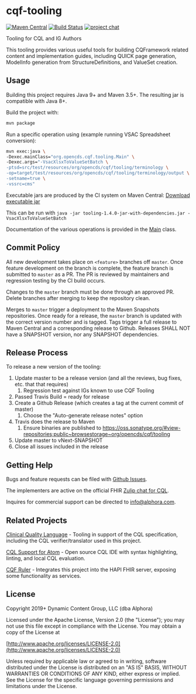 # cqf-tooling

[![Maven Central](https://maven-badges.herokuapp.com/maven-central/org.opencds.cqf/tooling/badge.svg)](https://maven-badges.herokuapp.com/maven-central/org.opencds.cqf/tooling) [![Build Status](https://www.travis-ci.com/cqframework/cqf-tooling.svg?branch=master)](https://www.travis-ci.com/cqframework/cqf-tooling) [![project chat](https://img.shields.io/badge/zulip-join_chat-brightgreen.svg)](https://chat.fhir.org/#narrow/stream/179220-cql)

Tooling for CQL and IG Authors

This tooling provides various useful tools for building CQFramework related content and implementation guides, including QUICK page generation, ModelInfo generation from StructureDefinitions, and ValueSet creation.

## Usage

Building this project requires Java 9+ and Maven 3.5+. The resulting jar is compatible with Java 8+.

Build the project with:

```bash
mvn package
```

Run a specific operation using (example running VSAC Spreadsheet conversion):

```bash
mvn exec:java \
-Dexec.mainClass="org.opencds.cqf.tooling.Main" \
-Dexec.args="-VsacXlsxToValueSetBatch \
-ptsd=src/test/resources/org/opencds/cqf/tooling/terminology \
-op=target/test/resources/org/opencds/cqf/tooling/terminology/output \
-setname=true \
-vssrc=cms"
```

Executable jars are produced by the CI system on Maven Central: [Download executable jar](https://oss.sonatype.org/service/local/artifact/maven/redirect?r=releases&g=org.opencds.cqf&a=tooling&c=jar-with-dependencies&v=LATEST)

This can be run with `java -jar tooling-1.4.0-jar-with-dependencies.jar -VsacXlsxToValueSetBatch`

Documentation of the various operations is provided in the [Main](src/main/java/org/opencds/cqf/tooling/Main.java) class.

## Commit Policy

All new development takes place on `<feature>` branches off `master`. Once feature development on the branch is complete, the feature branch is submitted to `master` as a PR. The PR is reviewed by maintainers and regression testing by the CI build occurs.

Changes to the `master` branch must be done through an approved PR. Delete branches after merging to keep the repository clean.

Merges to `master` trigger a deployment to the Maven Snapshots repositories. Once ready for a release, the `master` branch is updated with the correct version number and is tagged. Tags trigger a full release to Maven Central and a corresponding release to Github. Releases SHALL NOT have a SNAPSHOT version, nor any SNAPSHOT dependencies.

## Release Process

To release a new version of the tooling:
1. Update master to be a release version (and all the reviews, bug fixes, etc. that that requires)
   1. Regression test against IGs known to use CQF Tooling
2. Passed Travis Build = ready for release
3. Create a Github Release (which creates a tag at the current commit of master)
   1. Choose the "Auto-generate release notes" option
4. Travis does the release to Maven
   1. Ensure binaries are published to https://oss.sonatype.org/#view-repositories;public~browsestorage~org/opencds/cqf/tooling 
5. Update master to vNext-SNAPSHOT
6. Close all issues included in the release

## Getting Help

Bugs and feature requests can be filed with [Github Issues](https://github.com/cqframework/cqf-tooling/issues).

The implementers are active on the official FHIR [Zulip chat for CQL](https://chat.fhir.org/#narrow/stream/179220-cql).

Inquires for commercial support can be directed to [info@alphora.com](info@alphora.com).

## Related Projects

[Clinical Quality Language](https://github.com/cqframework/clinical_quality_language) - Tooling in support of the CQL specification, including the CQL verifier/translator used in this project.

[CQL Support for Atom](https://atom.io/packages/language-cql) - Open source CQL IDE with syntax highlighting, linting, and local CQL evaluation.

[CQF Ruler](https://github.com/DBCG/cqf-ruler) - Integrates this project into the HAPI FHIR server, exposing some functionality as services.

## License

Copyright 2019+ Dynamic Content Group, LLC (dba Alphora)

Licensed under the Apache License, Version 2.0 (the "License");
you may not use this file except in compliance with the License.
You may obtain a copy of the License at

[http://www.apache.org/licenses/LICENSE-2.0](http://www.apache.org/licenses/LICENSE-2.0)

Unless required by applicable law or agreed to in writing, software
distributed under the License is distributed on an "AS IS" BASIS,
WITHOUT WARRANTIES OR CONDITIONS OF ANY KIND, either express or implied.
See the License for the specific language governing permissions and
limitations under the License.
